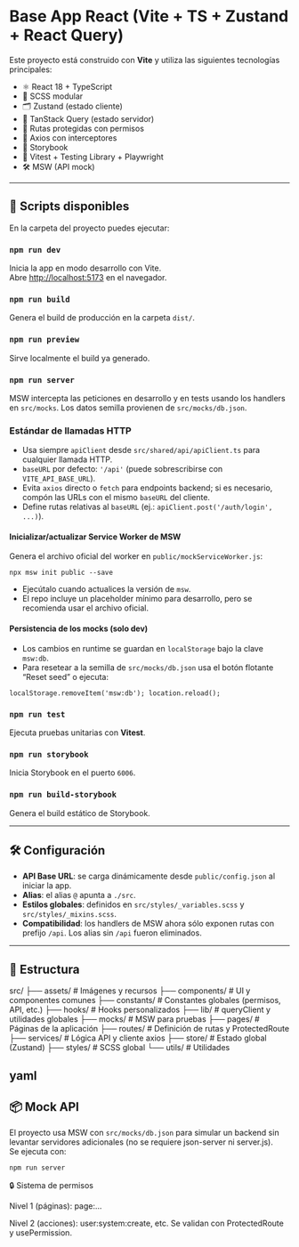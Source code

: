 # Base App React (Vite + TS + Zustand + React Query)

Este proyecto está construido con **Vite** y utiliza las siguientes tecnologías principales:

- ⚛️ React 18 + TypeScript
- 🎨 SCSS modular
- 🗂️ Zustand (estado cliente)
- 🔄 TanStack Query (estado servidor)
- 🔐 Rutas protegidas con permisos
- 📡 Axios con interceptores
- 📘 Storybook
- 🧪 Vitest + Testing Library + Playwright
- 🛠️ MSW (API mock)

---

## 🚀 Scripts disponibles

En la carpeta del proyecto puedes ejecutar:

### `npm run dev`

Inicia la app en modo desarrollo con Vite.  
Abre [http://localhost:5173](http://localhost:5173) en el navegador.

### `npm run build`

Genera el build de producción en la carpeta `dist/`.

### `npm run preview`

Sirve localmente el build ya generado.

### `npm run server`

MSW intercepta las peticiones en desarrollo y en tests usando los handlers en `src/mocks`. Los datos semilla provienen de `src/mocks/db.json`.

### Estándar de llamadas HTTP
- Usa siempre `apiClient` desde `src/shared/api/apiClient.ts` para cualquier llamada HTTP.
- `baseURL` por defecto: `'/api'` (puede sobrescribirse con `VITE_API_BASE_URL`).
- Evita `axios` directo o `fetch` para endpoints backend; si es necesario, compón las URLs con el mismo `baseURL` del cliente.
- Define rutas relativas al `baseURL` (ej.: `apiClient.post('/auth/login', ...)`).

#### Inicializar/actualizar Service Worker de MSW

Genera el archivo oficial del worker en `public/mockServiceWorker.js`:

```
npx msw init public --save
```

- Ejecútalo cuando actualices la versión de `msw`.
- El repo incluye un placeholder mínimo para desarrollo, pero se recomienda usar el archivo oficial.

#### Persistencia de los mocks (solo dev)

- Los cambios en runtime se guardan en `localStorage` bajo la clave `msw:db`.
- Para resetear a la semilla de `src/mocks/db.json` usa el botón flotante “Reset seed” o ejecuta:

```
localStorage.removeItem('msw:db'); location.reload();
```

### `npm run test`

Ejecuta pruebas unitarias con **Vitest**.

### `npm run storybook`

Inicia Storybook en el puerto `6006`.

### `npm run build-storybook`

Genera el build estático de Storybook.

---

## 🛠️ Configuración

- **API Base URL**: se carga dinámicamente desde `public/config.json` al iniciar la app.
- **Alias**: el alias `@` apunta a `./src`.
- **Estilos globales**: definidos en `src/styles/_variables.scss` y `src/styles/_mixins.scss`.
 - **Compatibilidad**: los handlers de MSW ahora sólo exponen rutas con prefijo `/api`. Los alias sin `/api` fueron eliminados.

---

## 📂 Estructura

src/
├── assets/ # Imágenes y recursos
├── components/ # UI y componentes comunes
├── constants/ # Constantes globales (permisos, API, etc.)
├── hooks/ # Hooks personalizados
├── lib/ # queryClient y utilidades globales
├── mocks/ # MSW para pruebas
├── pages/ # Páginas de la aplicación
├── routes/ # Definición de rutas y ProtectedRoute
├── services/ # Lógica API y cliente axios
├── store/ # Estado global (Zustand)
├── styles/ # SCSS global
└── utils/ # Utilidades

## yaml

## 📦 Mock API

El proyecto usa MSW con `src/mocks/db.json` para simular un backend sin levantar servidores adicionales (no se requiere json-server ni server.js).  
Se ejecuta con:

```bash
npm run server

```
🔒 Sistema de permisos

Nivel 1 (páginas): page:...

Nivel 2 (acciones): user:system:create, etc.
Se validan con ProtectedRoute y usePermission.
